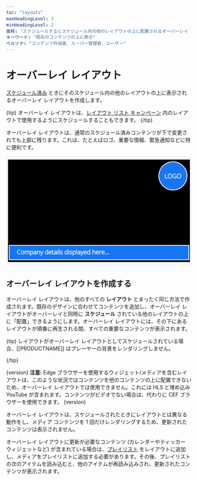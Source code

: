 ```yaml
---
toc: "layouts"
maxHeadingLevel: 3
minHeadingLevel: 2
抜粋: "スケジュールするとスケジュール内の他のレイアウトの上に配置されるオーバーレイ レイアウトを作成します"
キーワード: "既存のコンテンツの上に表示"
ペルソナ: "コンテンツ作成者、スーパー管理者、ユーザー"
---
```


# オーバーレイ レイアウト

[スケジュール済み](scheduling_events.html#content-creating-a-schedule) ときにそのスケジュール内の他のレイアウトの上に表示されるオーバーレイ レイアウトを作成します。

{tip}
オーバーレイ レイアウトは、[レイアウト リスト キャンペーン](layouts_campaigns.html#content-create-a-layout-list) 内のレイアウトで使用するようにスケジュールすることもできます。
{/tip}

オーバーレイ レイアウトは、通常のスケジュール済みコンテンツが下で変更されても上部に残ります。これは、たとえばロゴ、重要な情報、緊急通知などに特に便利です。

![オーバーレイ レイアウト](img/v4_layouts_overlay.png)

## オーバーレイ レイアウトを作成する

オーバーレイ レイアウトは、他のすべての **レイアウト** とまったく同じ方法で作成されます。既存のデザインに合わせてコンテンツを追加し、オーバーレイ レイアウトがオーバーレイと同時に **スケジュール** されている他のレイアウトの上に「配置」できるようにします。オーバーレイ レイアウトには、その下にあるレイアウトが順番に再生される間、すべての重要なコンテンツが表示されます。

{tip}
レイアウトがオーバーレイ レイアウトとしてスケジュールされている場合、[[PRODUCTNAME]] はプレーヤーの背景をレンダリングしません。

{/tip}

{version}
**注意:** Edge ブラウザーを使用するウィジェット/メディアを含むレイアウトは、このような状況ではコンテンツを他のコンテンツの上に配置できないため、オーバーレイ レイアウトでは使用できません。これには HLS と埋め込み YouTube が含まれます。コンテンツがビデオでない場合は、代わりに CEF ブラウザーを使用できます。
{version}

オーバーレイ レイアウトは、スケジュールされたときにレイアウトとは異なる動作をし、メディア コンテンツを 1 回だけレンダリングするため、更新されたコンテンツは表示されません。

オーバーレイ レイアウトに更新が必要なコンテンツ (カレンダーやティッカー ウィジェットなど) が含まれている場合は、[プレイリスト](layouts_editor_playlists.html#content-add-playlists) をレイアウトに追加し、メディアをプレイリストに追加する必要があります。その後、プレイリストの次のアイテムを読み込むと、他のアイテムが再読み込みされ、更新されたコンテンツが表示されます。

